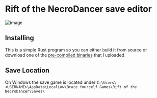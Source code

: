 # Rift of the NecroDancer save editor

![image](https://github.com/user-attachments/assets/e16727e4-6fa6-4f6a-aa11-b147d078e530)

## Installing

This is a simple Rust program so you can either build it from source or download one of the [pre-compiled binaries](https://github.com/Stay1444/rotn-save-editor/releases) that I uploaded.

## Save Location

On Windows the save game is located under `C:\Users\<USERNAME>\AppData\LocalLow\Brace Yourself Games\Rift of the NecroDancer\Saves\`
